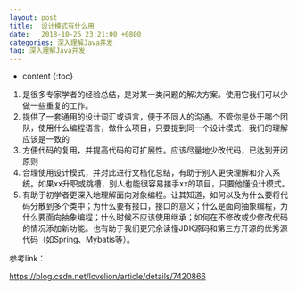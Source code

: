 ```yaml
---
layout: post
title:  设计模式有什么用
date:   2018-10-26 23:21:00 +0800
categories: 深入理解Java并发
tag: 深入理解Java并发
---
```


* content
{:toc}

1. 是很多专家学者的经验总结，是对某一类问题的解决方案。使用它我们可以少做一些重复的工作。
2. 提供了一套通用的设计词汇或语言，便于不同人的沟通。不管你是处于哪个团队，使用什么编程语言，做什么项目，只要提到同一个设计模式，我们的理解应该是一致的
3. 方便代码的复用，并提高代码的可扩展性。应该尽量地少改代码，已达到开闭原则
4. 合理使用设计模式，并对此进行文档化总结，有助于别人更快理解和介入系统。如果xx升职或跳槽，别人也能很容易接手xx的项目，只要他懂设计模式。
5. 有助于初学者更深入地理解面向对象编程。让其知道，如何以及为什么要将代码分散到多个类中；为什么要有接口，接口的意义；什么是面向抽象编程，为什么要面向抽象编程；什么时候不应该使用继承；如何在不修改或少修改代码的情况添加新功能。也有助于我们更冗余读懂JDK源码和第三方开源的优秀源代码（如Spring、Mybatis等）。

参考link：

https://blog.csdn.net/lovelion/article/details/7420866